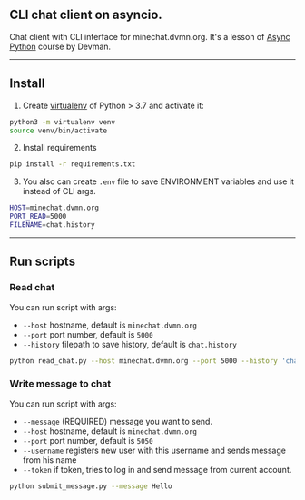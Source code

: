 ## CLI chat client on asyncio.
Chat client with CLI interface for minechat.dvmn.org.
It's a lesson of [Async Python](https://dvmn.org/modules/async-python/) course by Devman. 

---
## Install

1. Create [virtualenv](https://docs.python.org/3/library/venv.html) of Python > 3.7 and activate it:

```bash
python3 -m virtualenv venv
source venv/bin/activate
```

2. Install requirements

```bash
pip install -r requirements.txt
```

3. You also can create `.env` file to save ENVIRONMENT variables and use it instead of CLI args.

```bash
HOST=minechat.dvmn.org
PORT_READ=5000
FILENAME=chat.history
```
---
## Run scripts

### Read chat
You can run script with args:
* `--host` hostname, default is `minechat.dvmn.org`
* `--port` port number, default is `5000`
* `--history` filepath to save history, default is `chat.history`

```bash
python read_chat.py --host minechat.dvmn.org --port 5000 --history 'chat.history'
```

### Write message to chat

You can run script with args:
* `--message` (REQUIRED) message you want to send.
* `--host` hostname, default is `minechat.dvmn.org`
* `--port` port number, default is `5050`
* `--username` registers new user with this username and sends message from his name 
* `--token` if token, tries to log in and send message from current account.

```bash
python submit_message.py --message Hello
```

